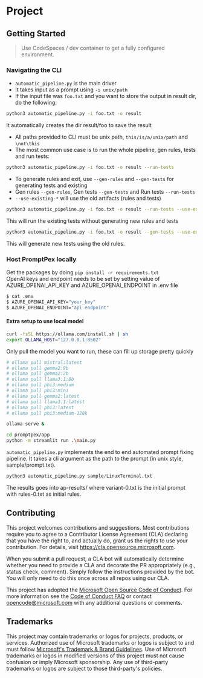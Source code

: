 # Project

## Getting Started 

> Use CodeSpaces / dev container to get a fully configured environment.

### Navigating the CLI

* `automatic_pipeline.py` is the main driver  
* It takes input as a prompt using `-i unix/path`  
* If the input file was `foo.txt` and you want to store the output in result dir, do the following:
```sh
python3 automatic_pipeline.py -i foo.txt -o result
```
It automatically creates the dir result/foo to save the result 
* All paths provided to CLI must be unix path, `this/is/a/unix/path` and `\not\this`
* The most common use case is to run the whole pipeline, gen rules, tests and run tests:
```sh
python3 automatic_pipeline.py -i foo.txt -o result --run-tests
```
* To generate rules and exit, use `--gen-rules` and `--gen-tests` for generating tests and existing
* Gen rules `--gen-rules`, Gen tests `--gen-tests` and Run tests `--run-tests`
* `--use-existing-*` will use the old artifacts (rules and tests)
```sh
python3 automatic_pipeline.py -i foo.txt -o result --run-tests --use-existing-rules --use-existing-tests
```
This will run the existing tests without generating new rules and tests
```sh
python3 automatic_pipeline.py -i foo.txt -o result --gen-tests --use-existing-rules
```
This will generate new tests using the old rules.

### Host PromptPex locally

Get the packages by doing `pip install -r requirements.txt`  
OpenAI keys and endpoint needs to be set by setting value of AZURE_OPENAI_API_KEY and AZURE_OPENAI_ENDPOINT in .env file 

```sh
$ cat .env
$ AZURE_OPENAI_API_KEY="your_key"
$ AZURE_OPENAI_ENDPOINT="api endpoint"
```

#### Extra setup to use local model 
```sh
curl -fsSL https://ollama.com/install.sh | sh
export OLLAMA_HOST="127.0.0.1:8502"
```

Only pull the model you want to run, these can fill up storage pretty quickly
```sh
# ollama pull mistral:latest 
# ollama pull gemma2:9b 
# ollama pull gemma2:2b 
# ollama pull llama3.1:8b 
# ollama pull phi3:medium 
# ollama pull phi3:mini 
# ollama pull gemma2:latest 
# ollama pull llama3.1:latest 
# ollama pull phi3:latest 
# ollama pull phi3:medium-128k
```

```sh
ollama serve & 
```

```sh
cd promptpex/app
python -m streamlit run .\main.py
```

`automatic_pipeline.py` implements the end to end automated prompt fixing pipeline. It takes a cli argument as the path to the prompt (in unix style, sample/prompt.txt).  
```py
python3 automatic_pipeline.py sample/LinuxTerminal.txt
```
The results goes into ap-results/ where variant-0.txt is the initial prompt with rules-0.txt as initial rules. 

## Contributing

This project welcomes contributions and suggestions.  Most contributions require you to agree to a
Contributor License Agreement (CLA) declaring that you have the right to, and actually do, grant us
the rights to use your contribution. For details, visit https://cla.opensource.microsoft.com.

When you submit a pull request, a CLA bot will automatically determine whether you need to provide
a CLA and decorate the PR appropriately (e.g., status check, comment). Simply follow the instructions
provided by the bot. You will only need to do this once across all repos using our CLA.

This project has adopted the [Microsoft Open Source Code of Conduct](https://opensource.microsoft.com/codeofconduct/).
For more information see the [Code of Conduct FAQ](https://opensource.microsoft.com/codeofconduct/faq/) or
contact [opencode@microsoft.com](mailto:opencode@microsoft.com) with any additional questions or comments.

## Trademarks

This project may contain trademarks or logos for projects, products, or services. Authorized use of Microsoft 
trademarks or logos is subject to and must follow 
[Microsoft's Trademark & Brand Guidelines](https://www.microsoft.com/en-us/legal/intellectualproperty/trademarks/usage/general).
Use of Microsoft trademarks or logos in modified versions of this project must not cause confusion or imply Microsoft sponsorship.
Any use of third-party trademarks or logos are subject to those third-party's policies.
